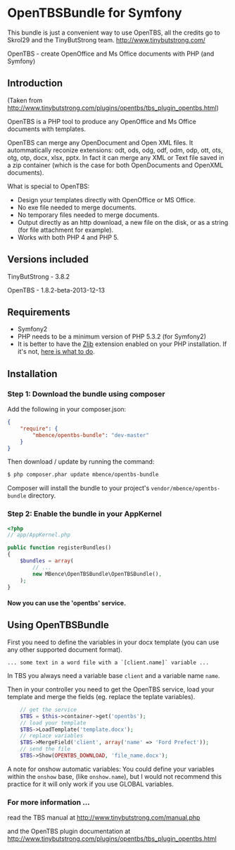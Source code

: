 OpenTBSBundle for Symfony
=========================

This bundle is just a convenient way to use OpenTBS, all the credits go to Skrol29 and the TinyButStrong team. http://www.tinybutstrong.com/

OpenTBS - create OpenOffice and Ms Office documents with PHP (and Symfony)


## Introduction

(Taken from http://www.tinybutstrong.com/plugins/opentbs/tbs_plugin_opentbs.html)

OpenTBS is a PHP tool to produce any OpenOffice and Ms Office documents with templates.

OpenTBS can merge any OpenDocument and Open XML files. It autommatically reconize extensions: odt, ods, odg, odf, odm, odp, ott, ots, otg, otp, docx, xlsx, pptx.
In fact it can merge any XML or Text file saved in a zip container (which is the case for both OpenDocuments and OpenXML documents).

What is special to OpenTBS:
* Design your templates directly with OpenOffice or MS Office.
* No exe file needed to merge documents.
* No temporary files needed to merge documents.
* Output directly as an http download, a new file on the disk, or as a string (for file attachment for example).
* Works with both PHP 4 and PHP 5.

## Versions included
TinyButStrong - 3.8.2

OpenTBS - 1.8.2-beta-2013-12-13

## Requirements

* Symfony2
* PHP needs to be a minimum version of PHP 5.3.2 (for Symfony2)
* It is better to have the [Zlib](http://www.php.net/manual/en/book.zlib.php) extension enabled on your PHP installation. If it's not, [here is what to do](http://www.tinybutstrong.com/plugins/opentbs/tbs_plugin_opentbs.html#zlib).

## Installation

### Step 1: Download the bundle using composer

Add the following in your composer.json:

```json
{
    "require": {
        "mbence/opentbs-bundle": "dev-master"
    }
}
```

Then download / update by running the command:

``` bash
$ php composer.phar update mbence/opentbs-bundle
```

Composer will install the bundle to your project's `vendor/mbence/opentbs-bundle` directory.

### Step 2: Enable the bundle in your AppKernel

```php
<?php
// app/AppKernel.php

public function registerBundles()
{
    $bundles = array(
        // ...
        new MBence\OpenTBSBundle\OpenTBSBundle(),
    );
}
```

#### Now you can use the 'opentbs' service.


## Using OpenTBSBundle

First you need to define the variables in your docx template (you can use any other supported document format).
```
... some text in a word file with a `[client.name]` variable ...

```
In TBS you always need a variable base `client` and a variable name `name`.

Then in your controller you need to get the OpenTBS service, load your template and merge the fields (eg. replace the teplate variables).
```php
    // get the service
    $TBS = $this->container->get('opentbs');
    // load your template
    $TBS->LoadTemplate('template.docx');
    // replace variables
    $TBS->MergeField('client', array('name' => 'Ford Prefect'));
    // send the file
    $TBS->Show(OPENTBS_DOWNLOAD, 'file_name.docx');
```
A note for onshow automatic variables:
You could define your variables within the `onshow` base, (like `onshow.name`), but I would not recommend this practice for it will only work if you use GLOBAL variables.


### For more information ...
read the TBS manual at http://www.tinybutstrong.com/manual.php

and the OpenTBS plugin documentation at http://www.tinybutstrong.com/plugins/opentbs/tbs_plugin_opentbs.html
